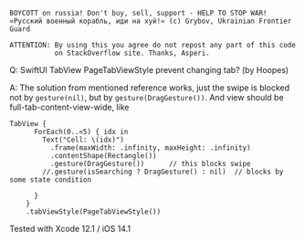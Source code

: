 ```
BOYCOTT on russia! Don't buy, sell, support - HELP TO STOP WAR!
«Русский военный корабль, иди на хуй!» (c) Grybov, Ukrainian Frontier Guard

ATTENTION: By using this you agree do not repost any part of this code
           on StackOverflow site. Thanks, Asperi.
```

Q: SwiftUI TabView PageTabViewStyle prevent changing tab? (by Hoopes)

A: The solution from mentioned reference works, just the swipe is blocked not by `gesture(nil)`, but by `gesture(DragGesture())`. And view should be full-tab-content-view-wide, like

    TabView {
          ForEach(0..<5) { idx in
            Text("Cell: \(idx)")
              .frame(maxWidth: .infinity, maxHeight: .infinity)
              .contentShape(Rectangle())
              .gesture(DragGesture())      // this blocks swipe
            //.gesture(isSearching ? DragGesture() : nil)  // blocks by some state condition

          }
        }
        .tabViewStyle(PageTabViewStyle())

Tested with Xcode 12.1 / iOS 14.1
